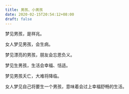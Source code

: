 ```yaml
---
title: 男孩、小男孩
date: 2020-02-15T20:54:12+08:00
draft: false
---
```


梦见男孩，是祥兆。<br>


女人梦见男孩，会生病。<br>


梦见漂亮的男孩，朋友会忘恩负义。<br>


梦见生男孩，生活会幸福、恬适。<br>


梦见男孩夭亡，大难将降临。<br>


女人梦见自己将要生一个男孩，意味着会过上幸福舒畅的生活。<br>
